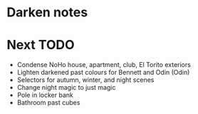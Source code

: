 # Darken notes

# Next TODO
* Condense NoHo house, apartment, club, El Torito exteriors
* Lighten darkened past colours for Bennett and Odin (Odin)
* Selectors for autumn, winter, and night scenes
* Change night magic to just magic
* Pole in locker bank
* Bathroom past cubes
